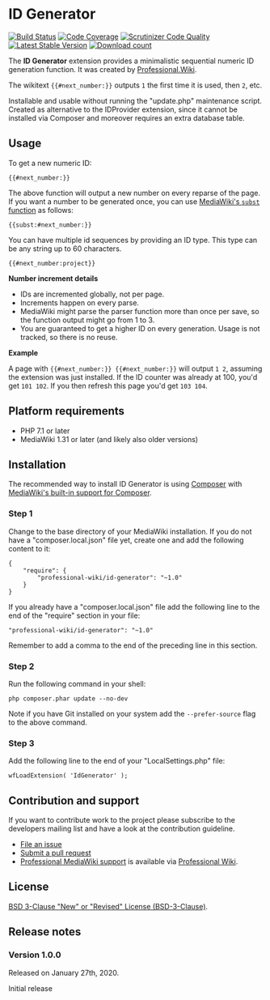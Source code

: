 # ID Generator

[![Build Status](https://travis-ci.org/ProfessionalWiki/IdGenerator.svg?branch=master)](https://travis-ci.org/ProfessionalWiki/IdGenerator)
[![Code Coverage](https://scrutinizer-ci.com/g/ProfessionalWiki/IdGenerator/badges/coverage.png?b=master)](https://scrutinizer-ci.com/g/ProfessionalWiki/IdGenerator/?branch=master)
[![Scrutinizer Code Quality](https://scrutinizer-ci.com/g/ProfessionalWiki/IdGenerator/badges/quality-score.png?b=master)](https://scrutinizer-ci.com/g/ProfessionalWiki/IdGenerator/?branch=master)
[![Latest Stable Version](https://poser.pugx.org/professional-wiki/id-generator/version.png)](https://packagist.org/packages/professional-wiki/id-generator)
[![Download count](https://poser.pugx.org/professional-wiki/id-generator/d/total.png)](https://packagist.org/packages/professional-wiki/id-generator)

The **ID Generator** extension provides a minimalistic sequential numeric ID generation function. It was created by [Professional.Wiki](https://professional.wiki/).

The wikitext `{{#next_number:}}` outputs `1` the first time it is used, then `2`, etc. 

Installable and usable without running the "update.php" maintenance script. Created as alternative to the IDProvider extension, since it cannot be installed via Composer and moreover requires an extra database table.

## Usage

To get a new numeric ID:

    {{#next_number:}}

The above function will output a new number on every reparse of the page. If you want a number to be generated once,
you can use [MediaWiki's `subst` function](https://www.mediawiki.org/wiki/Help:Substitution) as follows:

    {{subst:#next_number:}}

You can have multiple id sequences by providing an ID type. This type can be any string up to 60 characters.

    {{#next_number:project}}

**Number increment details**

* IDs are incremented globally, not per page.
* Increments happen on every parse.
* MediaWiki might parse the parser function more than once per save, so the function output might go from 1 to 3.
* You are guaranteed to get a higher ID on every generation. Usage is not tracked, so there is no reuse.

**Example**

A page with `{{#next_number:}} {{#next_number:}}` will output `1 2`, assuming the extension was just installed.
If the ID counter was already at 100, you'd get `101 102`. If you then refresh this page you'd get `103 104`.

## Platform requirements

* PHP 7.1 or later
* MediaWiki 1.31 or later (and likely also older versions)

## Installation

The recommended way to install ID Generator is using [Composer](https://getcomposer.org) with
[MediaWiki's built-in support for Composer](https://professional.wiki/en/articles/installing-mediawiki-extensions-with-composer).

### Step 1

Change to the base directory of your MediaWiki installation. If you do not have a "composer.local.json" file yet,
create one and add the following content to it:

```
{
	"require": {
		"professional-wiki/id-generator": "~1.0"
	}
}
```

If you already have a "composer.local.json" file add the following line to the end of the "require"
section in your file:

    "professional-wiki/id-generator": "~1.0"

Remember to add a comma to the end of the preceding line in this section.

### Step 2

Run the following command in your shell:

    php composer.phar update --no-dev

Note if you have Git installed on your system add the `--prefer-source` flag to the above command.

### Step 3

Add the following line to the end of your "LocalSettings.php" file:

    wfLoadExtension( 'IdGenerator' );

## Contribution and support

If you want to contribute work to the project please subscribe to the developers mailing list and
have a look at the contribution guideline.

* [File an issue](https://github.com/ProfessionalWiki/IdGenerator/issues)
* [Submit a pull request](https://github.com/ProfessionalWiki/IdGenerator/pulls)
* [Professional MediaWiki support](https://professional.wiki/en/support) is available via [Professional Wiki](https://professional.wiki/).


## License

[BSD 3-Clause "New" or "Revised" License (BSD-3-Clause)](/COPYING).

## Release notes

### Version 1.0.0

Released on January 27th, 2020.

Initial release
